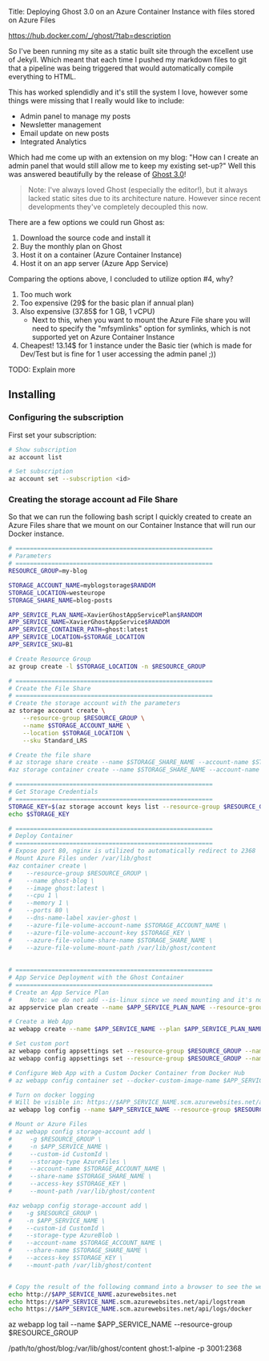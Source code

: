 Title: Deploying Ghost 3.0 on an Azure Container Instance with files stored on Azure Files

https://hub.docker.com/_/ghost/?tab=description

So I've been running my site as a static built site through the excellent use of Jekyll. Which meant that each time I pushed my markdown files to git that a pipeline was being triggered that would automatically compile everything to HTML.

This has worked splendidly and it's still the system I love, however some things were missing that I really would like to include:
* Admin panel to manage my posts
* Newsletter management 
* Email update on new posts
* Integrated Analytics

Which had me come up with an extension on my blog: "How can I create an admin panel that would still allow me to keep my existing set-up?" Well this was answered beautifully by the release of [Ghost 3.0](https://ghost.org/blog/3-0/)!

> Note: I've always loved Ghost (especially the editor!), but it always lacked static sites due to its architecture nature. However since recent developments they've completely decoupled this now.

There are a few options we could run Ghost as:
1. Download the source code and install it
2. Buy the monthly plan on Ghost
3. Host it on a container (Azure Container Instance)
4. Host it on an app server (Azure App Service)

Comparing the options above, I concluded to utilize option #4, why?

1. Too much work
2. Too expensive (29$ for the basic plan if annual plan)
3. Also expensive (37.85$ for 1 GB, 1 vCPU) 
	* Next to this, when you want to mount the Azure File share you will need to specify the "mfsymlinks" option for symlinks, which is not supported yet on Azure Container Instance
4. Cheapest! 13.14$ for 1 instance under the Basic tier (which is made for Dev/Test but is fine for 1 user accessing the admin panel ;))


TODO: Explain more

## Installing

### Configuring the subscription

First set your subscription:

```bash
# Show subscription
az account list

# Set subscription
az account set --subscription <id>
```

### Creating the storage account ad File Share

So that we can run the following bash script I quickly created to create an Azure Files share that we mount on our Container Instance that will run our Docker instance.


```bash
# =======================================================
# Parameters
# =======================================================
RESOURCE_GROUP=my-blog

STORAGE_ACCOUNT_NAME=myblogstorage$RANDOM
STORAGE_LOCATION=westeurope
STORAGE_SHARE_NAME=blog-posts

APP_SERVICE_PLAN_NAME=XavierGhostAppServicePlan$RANDOM
APP_SERVICE_NAME=XavierGhostAppService$RANDOM
APP_SERVICE_CONTAINER_PATH=ghost:latest
APP_SERVICE_LOCATION=$STORAGE_LOCATION
APP_SERVICE_SKU=B1

# Create Resource Group
az group create -l $STORAGE_LOCATION -n $RESOURCE_GROUP

# =======================================================
# Create the File Share
# =======================================================
# Create the storage account with the parameters
az storage account create \
    --resource-group $RESOURCE_GROUP \
    --name $STORAGE_ACCOUNT_NAME \
    --location $STORAGE_LOCATION \
    --sku Standard_LRS

# Create the file share
# az storage share create --name $STORAGE_SHARE_NAME --account-name $STORAGE_ACCOUNT_NAME
#az storage container create --name $STORAGE_SHARE_NAME --account-name $STORAGE_ACCOUNT_NAME

# =======================================================
# Get Storage Credentials
# =======================================================
STORAGE_KEY=$(az storage account keys list --resource-group $RESOURCE_GROUP --account-name $STORAGE_ACCOUNT_NAME --query "[0].value" --output tsv)
echo $STORAGE_KEY

# =======================================================
# Deploy Container
# =======================================================
# Expose port 80, nginx is utilized to automatically redirect to 2368
# Mount Azure Files under /var/lib/ghost
#az container create \
#    --resource-group $RESOURCE_GROUP \
#    --name ghost-blog \
#    --image ghost:latest \
#    --cpu 1 \
#    --memory 1 \
#    --ports 80 \
#    --dns-name-label xavier-ghost \
#    --azure-file-volume-account-name $STORAGE_ACCOUNT_NAME \
#    --azure-file-volume-account-key $STORAGE_KEY \
#    --azure-file-volume-share-name $STORAGE_SHARE_NAME \
#    --azure-file-volume-mount-path /var/lib/ghost/content
	
	
# =======================================================
# App Service Deployment with the Ghost Container
# =======================================================
# Create an App Service Plan 
#     Note: we do not add --is-linux since we need mounting and it's not supported there - https://docs.microsoft.com/en-us/cli/azure/webapp/config/storage-account?view=azure-cli-latest
az appservice plan create --name $APP_SERVICE_PLAN_NAME --resource-group $RESOURCE_GROUP --location $APP_SERVICE_LOCATION --sku $APP_SERVICE_SKU --is-linux

# Create a Web App
az webapp create --name $APP_SERVICE_NAME --plan $APP_SERVICE_PLAN_NAME --resource-group $RESOURCE_GROUP --deployment-container-image-name $APP_SERVICE_CONTAINER_PATH

# Set custom port
az webapp config appsettings set --resource-group $RESOURCE_GROUP --name $APP_SERVICE_NAME --settings WEBSITES_PORT=2368
az webapp config appsettings set --resource-group $RESOURCE_GROUP --name $APP_SERVICE_NAME --settings url=https://$APP_SERVICE_NAME.azurewebsites.net/

# Configure Web App with a Custom Docker Container from Docker Hub
# az webapp config container set --docker-custom-image-name $APP_SERVICE_CONTAINER_PATH --name $APP_SERVICE_NAME --resource-group $RESOURCE_GROUP

# Turn on docker logging
# Will be visible in: https://$APP_SERVICE_NAME.scm.azurewebsites.net/api/logs/docker
az webapp log config --name $APP_SERVICE_NAME --resource-group $RESOURCE_GROUP --docker-container-logging filesystem

# Mount or Azure Files
# az webapp config storage-account add \
#     -g $RESOURCE_GROUP \
#     -n $APP_SERVICE_NAME \
#     --custom-id CustomId \
#     --storage-type AzureFiles \
#     --account-name $STORAGE_ACCOUNT_NAME \
#     --share-name $STORAGE_SHARE_NAME \
#     --access-key $STORAGE_KEY \
#     --mount-path /var/lib/ghost/content

#az webapp config storage-account add \
#    -g $RESOURCE_GROUP \
#    -n $APP_SERVICE_NAME \
#    --custom-id CustomId \
#    --storage-type AzureBlob \
#    --account-name $STORAGE_ACCOUNT_NAME \
#    --share-name $STORAGE_SHARE_NAME \
#    --access-key $STORAGE_KEY \
#    --mount-path /var/lib/ghost/content


# Copy the result of the following command into a browser to see the web app.
echo http://$APP_SERVICE_NAME.azurewebsites.net
echo https://$APP_SERVICE_NAME.scm.azurewebsites.net/api/logstream
echo https://$APP_SERVICE_NAME.scm.azurewebsites.net/api/logs/docker
```


az webapp log tail --name $APP_SERVICE_NAME --resource-group $RESOURCE_GROUP

/path/to/ghost/blog:/var/lib/ghost/content ghost:1-alpine
 -p 3001:2368 